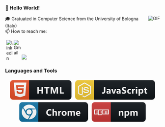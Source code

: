 ### 👋 Hello World!
<img align="right" alt="GIF" src="https://i.pinimg.com/originals/e4/26/70/e426702edf874b181aced1e2fa5c6cde.gif" />

🎓 Gratuated in Computer Science from the University of Bologna (Italy)<br>
📫 How to reach me:<br>
<div style="margin-left:4px">
<a href="https://in.linkedin.com/in/vvbota">
  <img align="left" alt="Linkedin" width="24px" src="https://github.com/TheDudeThatCode/TheDudeThatCode/blob/master/Assets/Linkedin.svg" />
</a>
<a href="mailto:magovins@gmail.com">
  <img align="left" alt="Gmail" width="26px" src="https://github.com/TheDudeThatCode/TheDudeThatCode/blob/master/Assets/Gmail.svg" />
</a>
</div>
<br><br>

<img src="https://media.giphy.com/media/WUlplcMpOCEmTGBtBW/giphy.gif" width="30">  <h3>Languages and Tools</h3>

<p align="center">
 <img src="https://raw.githubusercontent.com/8bithemant/8bithemant/master/svg/dev/languages/html.svg" style="vertical-align:top; margin:4px">
 <img src="https://raw.githubusercontent.com/8bithemant/8bithemant/master/svg/dev/languages/js.svg" style="vertical-align:top; margin:4px">
 <img src="https://raw.githubusercontent.com/8bithemant/8bithemant/master/svg/dev/misc/chrome.svg" style="vertical-align:top; margin:4px">
 <img src="https://raw.githubusercontent.com/8bithemant/8bithemant/master/svg/dev/services/npm.svg" style="vertical-align:top; margin:4px">
</p>
